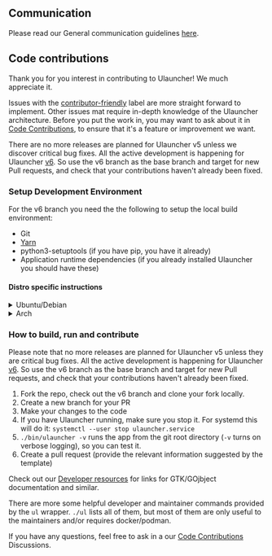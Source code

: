 ## Communication

Please read our General communication guidelines [here](CODE_OF_CONDUCT.md#General_communication_guidelines).

## Code contributions

Thank you for you interest in contributing to Ulauncher! We much appreciate it.

Issues with the [contributor-friendly](https://github.com/Ulauncher/Ulauncher/labels/contributor-friendly) label are more straight forward to implement. Other issues mat require in-depth knowledge of the Ulauncher architecture. Before you put the work in, you may want to ask about it in [Code Contributions](https://github.com/Ulauncher/Ulauncher/discussions/categories/code-contributions), to ensure that it's a feature or improvement we want.

There are no more releases are planned for Ulauncher v5 unless we discover critical bug fixes. All the active development is happening for Ulauncher [v6](https://github.com/Ulauncher/Ulauncher/milestone/7). So use the v6 branch as the base branch and target for new Pull requests, and check that your contributions haven't already been fixed.

### Setup Development Environment

For the v6 branch you need the the following to setup the local build environment:

* Git
* [Yarn](https://classic.yarnpkg.com/en/docs/install)
* python3-setuptools (if you have pip, you have it already)
* Application runtime dependencies (if you already installed Ulauncher you should have these)

#### Distro specific instructions

<details>
  <summary>Ubuntu/Debian</summary>

  Install the development dependecies:

  ```sh
  sudo apt-get update && sudo apt-get install git yarnpkg python3-setuptools
  ```

  If you don't have Ulauncher installed already, install the runtime dependencies as well:

  ```sh
  sudo apt-get install \
    gobject-introspection libgtk-3-0 libkeybinder-3.0-0 wmctrl \
    gir1.2-{glib-2.0,gtk-3.0,gdkpixbuf-2.0,notify-0.7,webkit2-4.0,keybinder-3.0,ayatanaappindicator3-0.1} \
    python3-{all,gi,dbus,levenshtein}
  ```

</details>

<details>
  <summary>Arch</summary>

  First, install your system updates:

  ```sh
  sudo pacman -Syu
  ```

  Install the development dependecies:

  ```sh
  sudo pacman -Syu --needed git yarn python-setuptools
  ```

  If you don't have Ulauncher installed already, install the runtime dependencies as well:

  ```sh
  sudo pacman -Syu --needed \
    gobject-introspection-runtime gtk3 gdk-pixbuf2 libnotify libkeybinder3 libappindicator-gtk3 \
    webkit2gtk wmctrl python-{gobject,cairo,dbus,levenshtein}
  ```
</details>

### How to build, run and contribute

Please note that no more releases are planned for Ulauncher v5 unless they are critical bug fixes. All the active development is happening for Ulauncher [v6](https://github.com/Ulauncher/Ulauncher/milestone/7). So use the v6 branch as the base branch and target for new Pull requests, and check that your contributions haven't already been fixed.

1. Fork the repo, check out the v6 branch and clone your fork locally.
1. Create a new branch for your PR
1. Make your changes to the code
1. If you have Ulauncher running, make sure you stop it. For systemd this will do it: `systemctl --user stop ulauncher.service`
1. `./bin/ulauncher -v` runs the app from the git root directory (`-v` turns on verbose logging), so you can test it.
1. Create a pull request (provide the relevant information suggested by the template)

Check out our [Developer resources](https://github.com/Ulauncher/Ulauncher/discussions/879) for links for GTK/GOjbject documentation and similar.

There are more some helpful developer and maintainer commands provided by the `ul` wrapper. `./ul` lists all of them, but most of them are only useful to the maintainers and/or requires docker/podman.

If you have any questions, feel free to ask in a our [Code Contributions](https://github.com/Ulauncher/Ulauncher/discussions/categories/code-contributions) Discussions.
